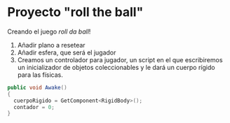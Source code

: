 # Proyecto "roll the ball"

Creando el juego _roll da ball_!

1. Añadir plano a resetear
2. Añadir esfera, que será el jugador
3. Creamos un controlador para jugador, un script en el que escribiremos un inicializador de objetos coleccionables y le dará un cuerpo rígido para las físicas.


```cs
public void Awake()
{
  cuerpoRigido = GetComponent<RigidBody>();
  contador = 0;
}
```
